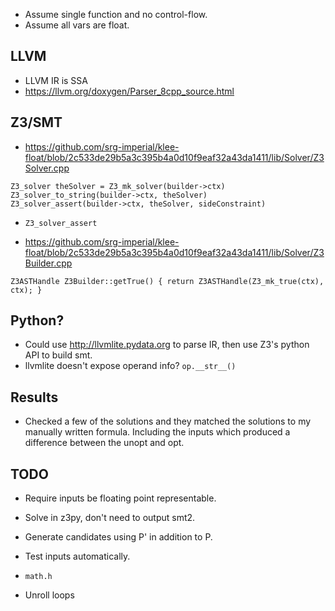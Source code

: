- Assume single function and no control-flow.
- Assume all vars are float.

## LLVM

- LLVM IR is SSA
- https://llvm.org/doxygen/Parser_8cpp_source.html

## Z3/SMT

- https://github.com/srg-imperial/klee-float/blob/2c533de29b5a3c395b4a0d10f9eaf32a43da1411/lib/Solver/Z3Solver.cpp

```
Z3_solver theSolver = Z3_mk_solver(builder->ctx)
Z3_solver_to_string(builder->ctx, theSolver)
Z3_solver_assert(builder->ctx, theSolver, sideConstraint)
```

- `Z3_solver_assert`

- https://github.com/srg-imperial/klee-float/blob/2c533de29b5a3c395b4a0d10f9eaf32a43da1411/lib/Solver/Z3Builder.cpp

```
Z3ASTHandle Z3Builder::getTrue() { return Z3ASTHandle(Z3_mk_true(ctx), ctx); }
```

## Python?

- Could use http://llvmlite.pydata.org to parse IR, then use Z3's python API to
  build smt.
- llvmlite doesn't expose operand info? `op.__str__()`

## Results

- Checked a few of the solutions and they matched the solutions to my manually
  written formula. Including the inputs which produced a difference between the
  unopt and opt.

## TODO

- Require inputs be floating point representable.
- Solve in z3py, don't need to output smt2.
- Generate candidates using P' in addition to P.
- Test inputs automatically.

- `math.h`
- Unroll loops
